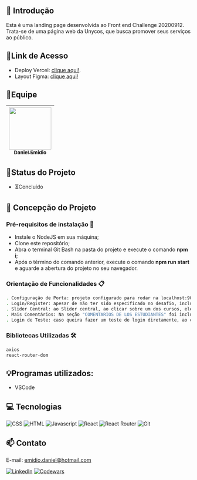## 📖 Introdução

Esta é uma landing page desenvolvida ao Front end Challenge 20200912. Trata-se de uma página web da Unycos, que busca promover seus serviços ao público.

## 🔗Link de Acesso
- Deploy Vercel: [clique aqui!](https://unycos-theta.vercel.app/).
- Layout Figma: [clique aqui!](https://www.figma.com/file/qYZ9ggj5heUxGs8XvJyOZh/Unyco-Test-Maquetaci%C3%B3n?node-id=1%3A770&mode=dev)

## 👥Equipe
| [<img src="https://avatars.githubusercontent.com/u/111311678?v=4" width=115><br><sub>Daniel Emidio</sub>](https://github.com/DanielEmidio1988) |
| :---: |

## 🧭Status do Projeto
- ⏳Concluído

## 📄 Concepção do Projeto

### Pré-requisitos de instalação 🔧
- Instale o NodeJS em sua máquina;
- Clone este repositório;
- Abra o terminal Git Bash na pasta do projeto e execute o comando <b>npm i</b>;
- Após o término do comando anterior, execute o comando <b>npm run start</b> e aguarde a abertura do projeto no seu navegador.

### Orientação de Funcionalidades 📋
```bash
. Configuração de Porta: projeto configurado para rodar na localhost:9004;
. Login/Register: apesar de não ter sido especificado no desafio, inclui uma funcionalidade de login e registro de usuário na página;
. Slider Central: ao Slider central, ao clicar sobre um dos cursos, ele será destacado e o slider trará maiores detalhes sobre a modalidade;
. Mais Comentários: Na seção "COMENTARIOS DE LOS ESTUDIANTES" foi incluído uma funcionalidade para ver mais comentários de estudantes ao clicar em "Ver Más";
. Login de Teste: caso queira fazer um teste de login diretamente, ao clicar em "Log In", basta colocar o usuário "usermaster" e senha "master".
```

### Bibliotecas Utilizadas 🛠️

```bash
axios
react-router-dom
```

## 💡Programas utilizados:
- VSCode


## 💻 Tecnologias 

![CSS](https://img.shields.io/badge/CSS3-1572B6?style=for-the-badge&logo=css3&logoColor=white)
![HTML](https://img.shields.io/badge/HTML5-E34F26?style=for-the-badge&logo=html5&logoColor=white)
![Javascript](https://img.shields.io/badge/JavaScript-323330?style=for-the-badge&logo=javascript&logoColor=F7DF1E)
![React](https://img.shields.io/badge/React-20232A?style=for-the-badge&logo=react&logoColor=61DAFB)
![React Router](https://img.shields.io/badge/React_Router-CA4245?style=for-the-badge&logo=react-router&logoColor=white)
![Git](https://img.shields.io/badge/GIT-E44C30?style=for-the-badge&logo=git&logoColor=white)


## 📫 Contato

E-mail: emidio.daniel@hotmail.com

[![LinkedIn](https://img.shields.io/badge/LinkedIn-0077B5?style=for-the-badge&logo=linkedin&logoColor=white)](https://www.linkedin.com/in/danielemidio1988/)
[![Codewars](https://img.shields.io/badge/Codewars-B1361E?style=for-the-badge&logo=Codewars&logoColor=white)](https://www.codewars.com/users/DanielEmidio1988)
